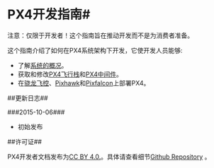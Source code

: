 # PX4开发指南#

<aside class="tip">
注意：仅限于开发者！这个指南旨在推动开发而不是为消费者准备。
</aside>

这个指南介绍了如何在PX4系统架构下开发，它使开发人员能够: 

* 了解[系统的概况](../1_Getting-Started/initial_configuration.md)。 
* 获取和修改[PX4飞行栈](../2_Concepts/flight_stack.md)和[PX4中间件](../2_Concepts/middleware.md)。 
* 在[骁龙飞控](../5_Autopilot-Hardware/snapdragon_flight.md)、[Pixhawk](../5_Autopilot-Hardware/pixhawk.md)和[Pixfalcon](../5_Autopilot-Hardware/pixfalcon.md)上部署PX4。

##更新日志##

###2015-10-06###

* 初始发布

##许可证##

PX4开发者文档发布为[CC BY 4.0.](https://creativecommons.org/licenses/by/4.0/)。具体请查看细节[Github Repository](https://github.com/PX4/Devguide) 。 
